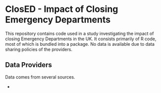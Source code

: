 # ClosED - Impact of Closing Emergency Departments

This repository contains code used in a study investigating the impact of closing Emergency Departments in the UK.  It consists primarily of R code, most of which is bundled into a package.  No data is available due to data sharing policies of the providers.

## Data Providers

Data comes from several sources.

* 